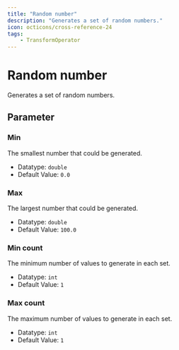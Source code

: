 ```yaml
---
title: "Random number"
description: "Generates a set of random numbers."
icon: octicons/cross-reference-24
tags: 
    - TransformOperator
---
```

# Random number
<!-- This file was generated - DO NOT CHANGE IT MANUALLY -->



Generates a set of random numbers.


## Parameter

### Min

The smallest number that could be generated.

- Datatype: `double`
- Default Value: `0.0`



### Max

The largest number that could be generated.

- Datatype: `double`
- Default Value: `100.0`



### Min count

The minimum number of values to generate in each set.

- Datatype: `int`
- Default Value: `1`



### Max count

The maximum number of values to generate in each set.

- Datatype: `int`
- Default Value: `1`



